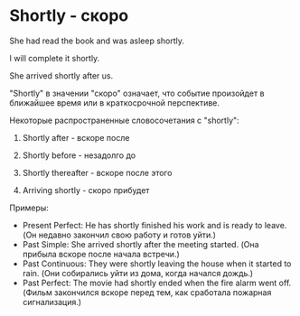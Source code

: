 # Shortly - скоро




She had read the book and was asleep shortly.

I will complete it shortly.

She arrived shortly after us.

"Shortly" в значении "скоро" означает, что событие произойдет в ближайшее время или в краткосрочной перспективе.

Некоторые распространенные словосочетания с "shortly":

1. Shortly after - вскоре после

2. Shortly before - незадолго до

3. Shortly thereafter - вскоре после этого

4. Arriving shortly - скоро прибудет

Примеры:

- Present Perfect: He has shortly finished his work and is ready to leave. (Он недавно закончил свою работу и готов уйти.)
- Past Simple: She arrived shortly after the meeting started. (Она прибыла вскоре после начала встречи.)
- Past Continuous: They were shortly leaving the house when it started to rain. (Они собирались уйти из дома, когда начался дождь.)
- Past Perfect: The movie had shortly ended when the fire alarm went off. (Фильм закончился вскоре перед тем, как сработала пожарная сигнализация.)